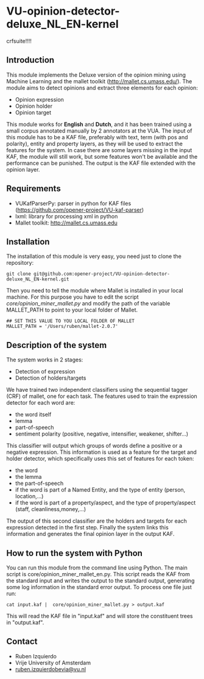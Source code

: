 VU-opinion-detector-deluxe_NL_EN-kernel
=====================================

crfsuite!!!!

Introduction
------------
This module implements the Deluxe version of the opinion mining using Machine Learning and the mallet toolkit (http://mallet.cs.umass.edu/). The module aims to detect
opinions and extract three elements for each opinion:
* Opinion expression
* Opinion holder
* Opinion target

This module works for **English** and **Dutch**, and it has been trained using a small corpus annotated manually by 2 annotators at the VUA. The input of this module has to be a KAF
file, preferably with text, term (with pos and polarity), entity and property layers, as they will be used to extract the features for the system. In case there are some layers missing
in the input KAF, the module will still work, but some features won't be available and the performance can be punished. The output is the KAF file extended with
the opinion layer.

Requirements
-----------
* VUKafParserPy: parser in python for KAF files (https://github.com/opener-project/VU-kaf-parser)
* lxml: library for processing xml in python
* Mallet toolkit: http://mallet.cs.umass.edu

Installation
-----------
The installation of this module is very easy, you need just to clone the repository:
````shell
git clone git@github.com:opener-project/VU-opinion-detector-deluxe_NL_EN-kernel.git
````
Then you need to tell the module where Mallet is installed in your local machine. For this purpose you have to edit the script *core/opinion_miner_mallet.py* and
modify the path of the variable MALLET_PATH to point to your local folder of Mallet.
```shell
## SET THIS VALUE TO YOU LOCAL FOLDER OF MALLET
MALLET_PATH = '/Users/ruben/mallet-2.0.7'
````

Description of the system
-------------------------
The system works in 2 stages:
* Detection of expression
* Detection of holders/targets

We have trained two independent classifiers using the sequential tagger (CRF) of mallet, one for each task. The features used to train the expression detector for
each word are:
* the word itself
* lemma
* part-of-speech
* sentiment polarity (positive, negative, intensifier, weakener, shifter...)

This classifier will output which groups of words define a positive or a negative expression. This information is used as a feature for the target and holder detector,
which specifically uses this set of features for each token:
* the word
* the lemma
* the part-of-speech
* if the word is part of a Named Entity, and the type of entity (person, location,...)
* if the word is part of a property/aspect, and the type of property/aspect (staff, cleanliness,money,...)

The output of this second classifier are the holders and targets for each expression detected in the first step. Finally the system links this information
and generates the final opinion layer in the output KAF.

How to run the system with Python
--------------------------------
You can run this module from the command line using Python. The main script is  core/opinion_miner_mallet_en.py. This script reads the KAF from the standard input
and writes the output to the standard output, generating some log information in the standard error output. To process one file just run:
````shell
cat input.kaf |  core/opinion_miner_mallet.py > output.kaf
````

This will read the KAF file in "input.kaf" and will store the constituent trees in "output.kaf".



Contact
------
* Ruben Izquierdo
* Vrije University of Amsterdam
* ruben.izquierdobevia@vu.nl


